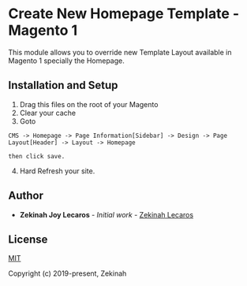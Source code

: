 # Create New Homepage Template - Magento 1

This module allows you to override new Template Layout available in Magento 1 specially the Homepage.

## Installation and Setup
1. Drag this files on the root of your Magento
2. Clear your cache
3. Goto
```
CMS -> Homepage -> Page Information[Sidebar] -> Design -> Page Layout[Header] -> Layout -> Homepage
```
	then click save.
4. Hard Refresh your site.

## Author

* **Zekinah Joy Lecaros** - *Initial work* - [Zekinah Lecaros](https://github.com/zekinah)

## License

[MIT](http://opensource.org/licenses/MIT)

Copyright (c) 2019-present, Zekinah